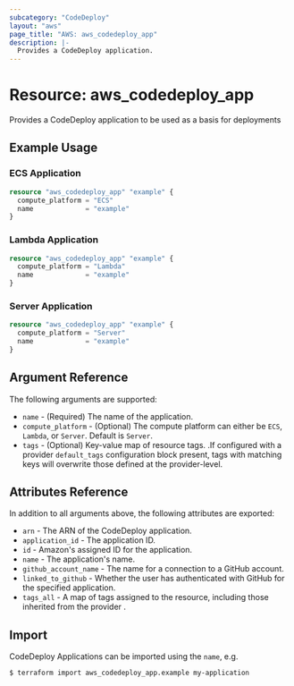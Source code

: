 ```yaml
---
subcategory: "CodeDeploy"
layout: "aws"
page_title: "AWS: aws_codedeploy_app"
description: |-
  Provides a CodeDeploy application.
---
```


# Resource: aws_codedeploy_app

Provides a CodeDeploy application to be used as a basis for deployments

## Example Usage

### ECS Application

```terraform
resource "aws_codedeploy_app" "example" {
  compute_platform = "ECS"
  name             = "example"
}
```

### Lambda Application

```terraform
resource "aws_codedeploy_app" "example" {
  compute_platform = "Lambda"
  name             = "example"
}
```

### Server Application

```terraform
resource "aws_codedeploy_app" "example" {
  compute_platform = "Server"
  name             = "example"
}
```

## Argument Reference

The following arguments are supported:

* `name` - (Required) The name of the application.
* `compute_platform` - (Optional) The compute platform can either be `ECS`, `Lambda`, or `Server`. Default is `Server`.
* `tags` - (Optional) Key-value map of resource tags. .If configured with a provider `default_tags` configuration block present, tags with matching keys will overwrite those defined at the provider-level.

## Attributes Reference

In addition to all arguments above, the following attributes are exported:

* `arn` - The ARN of the CodeDeploy application.
* `application_id` - The application ID.
* `id` - Amazon's assigned ID for the application.
* `name` - The application's name.
* `github_account_name` - The name for a connection to a GitHub account.
* `linked_to_github` - Whether the user has authenticated with GitHub for the specified application.
* `tags_all` - A map of tags assigned to the resource, including those inherited from the provider .

## Import

CodeDeploy Applications can be imported using the `name`, e.g.

```
$ terraform import aws_codedeploy_app.example my-application
```
